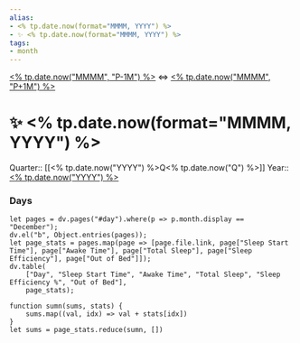 ```yaml
---
alias:
- <% tp.date.now(format="MMMM, YYYY") %>
- ✨ <% tp.date.now(format="MMMM, YYYY") %>
tags:
- month
---
```

[<% tp.date.now("MMMM", "P-1M") %>](<% tp.date.now("YYYY-MM", "P-1M") %>) <=> [<% tp.date.now("MMMM", "P+1M") %>](<% tp.date.now("YYYY-MM", "P+1M") %>)

# ✨ <% tp.date.now(format="MMMM, YYYY") %>
Quarter:: [[<% tp.date.now("YYYY") %>Q<% tp.date.now("Q") %>]]
Year:: [<% tp.date.now("YYYY") %>](<% tp.date.now("YYYY") %>)


### Days
```dataviewjs
let pages = dv.pages("#day").where(p => p.month.display == "December");
dv.el("b", Object.entries(pages));
let page_stats = pages.map(page => [page.file.link, page["Sleep Start Time"], page["Awake Time"], page["Total Sleep"], page["Sleep Efficiency"], page["Out of Bed"]]);
dv.table(
	["Day", "Sleep Start Time", "Awake Time", "Total Sleep", "Sleep Efficiency %", "Out of Bed"],
	page_stats);

function sumn(sums, stats) {
	sums.map((val, idx) => val + stats[idx])
}
let sums = page_stats.reduce(sumn, [])
```